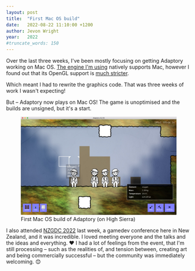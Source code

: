 ```yaml
---
layout: post
title:  "First Mac OS build"
date:   2022-08-22 11:10:00 +1200
author: Jevon Wright
year:   2022
#truncate_words: 150
---
```


Over the last three weeks, I've been mostly focusing on getting Adaptory
working on Mac OS. [The engine I'm using](https://github.com/libgdx/libgdx/)
natively supports Mac, however I found out that its OpenGL support is
[much stricter](https://github.com/libgdx/libgdx/issues/6897).

Which meant I had to rewrite the graphics code. That was
three weeks of work I wasn't expecting!

But – Adaptory now plays on Mac OS! The game is unoptimised and
the builds are unsigned, but it's a start.

<figure class="image">
  <a href="/assets/screenshots/2022-08-22-first-mac-build.jpg"><img src="/assets/screenshots/2022-08-22-first-mac-build.jpg"></a>
  <figcaption>First Mac OS build of Adaptory (on High Sierra)</figcaption>
</figure>

I also attended [NZGDC 2022](https://nzgdc.com/) last week, a gamedev conference
here in New Zealand, and it was incredible. I loved meeting everyone
and the talks and the ideas and everything. ❤️ I had a lot of feelings from the event, that I'm still processing –
such as the realities of, and tension between, creating
art and being commercially successful – but the community was immediately welcoming. 😊
